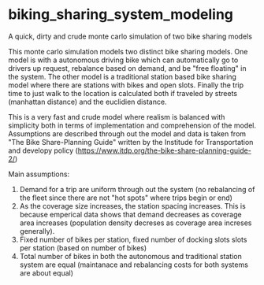 biking_sharing_system_modeling
==============================
A quick, dirty and crude monte carlo simulation of two bike sharing models

This monte carlo simulation models two distinct bike sharing models.  One model is with a autonomous driving bike which can automatically go to drivers up request, rebalance based on demand, and be "free floating" in the system.  The other model is a traditional station based bike sharing model where there are stations with bikes and open slots.  Finally the trip time to just walk to the location is calculated both if traveled by streets (manhattan distance) and the euclidien distance.

This is a very fast and crude model where realism is balanced with simplicity both in terms of implementation and comprehension of the model. Assumptions are described through out the model and data is taken from "The Bike Share-Planning Guide" written by the Institude for Transportation and developy policy (https://www.itdp.org/the-bike-share-planning-guide-2/)

Main assumptions:
1) Demand for a trip are uniform through out the system (no rebalancing of the fleet since there are not "hot spots" where trips begin or end)
2) As the coverage size increases, the station spacing increases.  This is because emperical data shows that demand decreases as coverage area increases (population density decreses as coverage area increses generally).
3) Fixed number of bikes per station, fixed number of docking slots slots per station (based on number of bikes)
4) Total number of bikes in both the autonomous and traditional station system are equal (maintanace and rebalancing costs for both systems are about equal)

